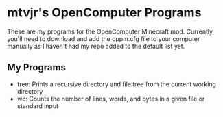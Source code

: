 # mtvjr's OpenComputer Programs

These are my programs for the OpenComputer Minecraft mod. Currently, you'll need to
download and add the oppm.cfg file to your computer manually as I haven't had my
repo added to the default list yet.

## My Programs

- tree: Prints a recursive directory and file tree from the current working directory
- wc: Counts the number of lines, words, and bytes in a given file or standard input
